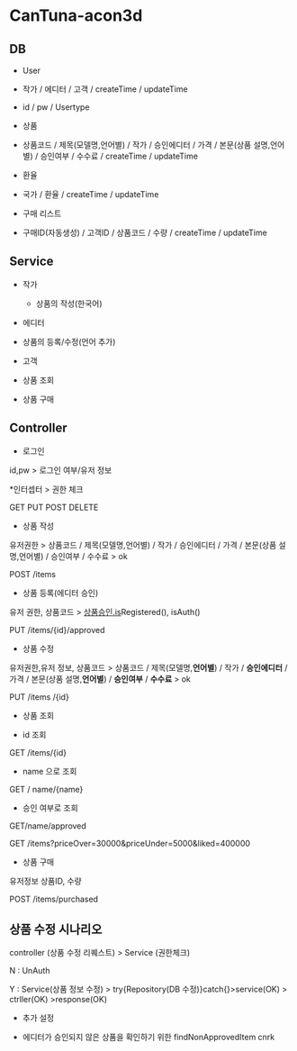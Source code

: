 # CanTuna-acon3d

## DB

- User

 - 작가 / 에디터 / 고객 / createTime / updateTime

 - id / pw  / Usertype

- 상품

 - 상품코드 / 제목(모델명,언어별) / 작가 / 승인에디터 / 가격 / 본문(상품 설명,언어별) / 승인여부 / 수수료 / createTime / updateTime

- 환율

 - 국가 / 환율 /  createTime / updateTime

- 구매 리스트

 - 구매ID(자동생성) / 고객ID / 상품코드 / 수량 /  createTime / updateTime

## Service

- 작가

  - 상품의 작성(한국어)

- 에디터

 - 상품의 등록/수정(언어 추가)

- 고객

 - 상품 조회

 - 상품 구매

## Controller

- 로그인

id,pw > 로그인 여부/유저 정보

*인터셉터 > 권한 체크

GET PUT POST DELETE

- 상품 작성

유저권한 > 상품코드 / 제목(모델명,언어별) / 작가 / 승인에디터 / 가격 / 본문(상품 설명,언어별) / 승인여부 / 수수료  > ok

POST /items

- 상품 등록(에디터 승인)

유저 권한, 상품코드 > [상품승인.is](http://상품승인.is)Registered(), isAuth()

PUT /items/{id}/approved

- 상품 수정

유저권한,유저 정보, 상품코드 > 상품코드 / 제목(모델명,**언어별**) / 작가 / **승인에디터** / 가격 / 본문(상품 설명,**언어별**) / **승인여부** / **수수료**  > ok

PUT /items /{id}

- 상품 조회

 - id 조회

GET /items/{id}

 - name 으로 조회

GET / name/{name}

 - 승인 여부로 조회

GET/name/approved

GET /items?priceOver=30000&priceUnder=5000&liked=400000

- 상품 구매

유저정보  상품ID, 수량

POST /items/purchased

## 상품 수정 시나리오

controller (상품 수정 리퀘스트) > Service (권한체크)

N : UnAuth

Y : Service(상품 정보 수정) > try{Repository(DB 수정)}catch{}>service(OK) > ctrller(OK) >response(OK)

- 추가 설정

 - 에디터가 승인되지 않은 상품을 확인하기 위한 findNonApprovedItem cnrk
